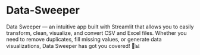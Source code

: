 # Data-Sweeper
Data Sweeper — an intuitive app built with Streamlit that allows you to easily transform, clean, visualize, and convert CSV and Excel files. Whether you need to remove duplicates, fill missing values, or generate data visualizations, Data Sweeper has got you covered! 🎨📊
